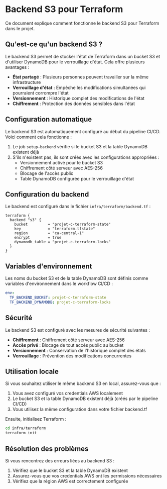 # Backend S3 pour Terraform

Ce document explique comment fonctionne le backend S3 pour Terraform dans le projet.

## Qu'est-ce qu'un backend S3 ?

Le backend S3 permet de stocker l'état de Terraform dans un bucket S3 et d'utiliser DynamoDB pour le verrouillage d'état. Cela offre plusieurs avantages :

- **État partagé** : Plusieurs personnes peuvent travailler sur la même infrastructure
- **Verrouillage d'état** : Empêche les modifications simultanées qui pourraient corrompre l'état
- **Versionnement** : Historique complet des modifications de l'état
- **Chiffrement** : Protection des données sensibles dans l'état

## Configuration automatique

Le backend S3 est automatiquement configuré au début du pipeline CI/CD. Voici comment cela fonctionne :

1. Le job `setup-backend` vérifie si le bucket S3 et la table DynamoDB existent déjà
2. S'ils n'existent pas, ils sont créés avec les configurations appropriées :
   - Versionnement activé pour le bucket S3
   - Chiffrement côté serveur avec AES-256
   - Blocage de l'accès public
   - Table DynamoDB configurée pour le verrouillage d'état

## Configuration du backend

Le backend est configuré dans le fichier `infra/terraform/backend.tf` :

```hcl
terraform {
  backend "s3" {
    bucket         = "projet-c-terraform-state"
    key            = "terraform.tfstate"
    region         = "ca-central-1"
    encrypt        = true
    dynamodb_table = "projet-c-terraform-locks"
  }
}
```

## Variables d'environnement

Les noms du bucket S3 et de la table DynamoDB sont définis comme variables d'environnement dans le workflow CI/CD :

```yaml
env:
  TF_BACKEND_BUCKET: projet-c-terraform-state
  TF_BACKEND_DYNAMODB: projet-c-terraform-locks
```

## Sécurité

Le backend S3 est configuré avec les mesures de sécurité suivantes :

- **Chiffrement** : Chiffrement côté serveur avec AES-256
- **Accès privé** : Blocage de tout accès public au bucket
- **Versionnement** : Conservation de l'historique complet des états
- **Verrouillage** : Prévention des modifications concurrentes

## Utilisation locale

Si vous souhaitez utiliser le même backend S3 en local, assurez-vous que :

1. Vous avez configuré vos credentials AWS localement
2. Le bucket S3 et la table DynamoDB existent déjà (créés par le pipeline CI/CD)
3. Vous utilisez la même configuration dans votre fichier backend.tf

Ensuite, initialisez Terraform :

```bash
cd infra/terraform
terraform init
```

## Résolution des problèmes

Si vous rencontrez des erreurs liées au backend S3 :

1. Vérifiez que le bucket S3 et la table DynamoDB existent
2. Assurez-vous que vos credentials AWS ont les permissions nécessaires
3. Vérifiez que la région AWS est correctement configurée